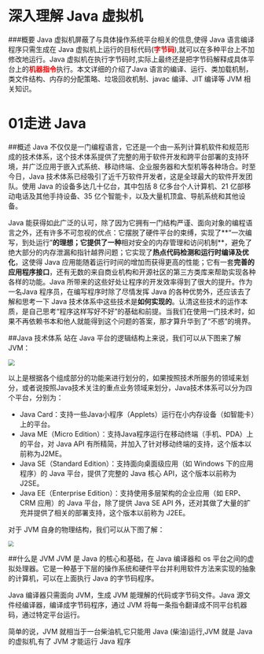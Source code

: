 深入理解 Java 虚拟机
=====
###概要
Java 虚拟机屏蔽了与具体操作系统平台相关的信息,使得 Java 语言编译程序只需生成在 Java 虚拟机上运行的目标代码(<font color="red">**字节码**</font>),就可以在多种平台上不加修改地运行。Java 虚拟机在执行字节码时,实际上最终还是把字节码解释成具体平台上的<font color="red">**机器指令**</font>执行。本文详细的介绍了Java 语言的编译、运行、类加载机制，类文件结构、内存的分配策略、垃圾回收机制、javac 编译、JIT 编译等 JVM 相关知识。

01走进 Java
=====
##概述
Java 不仅仅是一门编程语言，它还是一个由一系列计算机软件和规范形成的技术体系，这个技术体系提供了完整的用于软件开发和跨平台部署的支持环境，并广泛应用于嵌入式系统、移动终端、企业服务器和大型机等各种场合。时至今日，Java 技术体系已经吸引了近千万软件开发者，这是全球最大的软件开发团队。使用 Java 的设备多达几十亿台，其中包括 8 亿多台个人计算机、21 亿部移动电话及其他手持设备、35 亿个智能卡，以及大量机顶盒、导航系统和其他设备。

Java 能获得如此广泛的认可，除了因为它拥有一门结构严谨、面向对象的编程语言之外，还有许多不可忽视的优点：它摆脱了硬件平台的束缚，实现了**“一次编写，到处运行”**的理想；它提供了一种**相对安全的内存管理和访问机制**，避免了绝大部分的内存泄漏和指针越界问题；它实现了**热点代码检测和运行时编译及优化**，这使得 Java 应用能随着运行时间的增加而获得更高的性能；它有一套**完善的应用程序接口**，还有无数的来自商业机构和开源社区的第三方类库来帮助实现各种各样的功能。Java 所带来的这些好处让程序的开发效率得到了很大的提升。作为一名Java 程序员，在编写程序时除了尽情发挥 Java 的各种优势外，还应该去了解和思考一下 Java 技术体系中这些技术是**如何实现的**。认清这些技术的运作本质，是自己思考“程序这样写好不好”的基础和前提。当我们在使用一门技术时，如果不再依赖书本和他人就能得到这个问题的答案，那才算升华到了“不惑”的境界。


##Java 技术体系
站在 Java 平台的逻辑结构上来说，我们可以从下图来了解 JVM：

<img src="/Users/yinxing/Desktop/imag/jvm/01走进Java/01.gif" style="zoom:80%"></img>

以上是根据各个组成部分的功能来进行划分的，如果按照技术所服务的领域来划分，或者说按照Java技术关注的重点业务领域来划分，Java技术体系可以分为四个平台，分别为：

* Java Card：支持一些Java小程序（Applets）运行在小内存设备（如智能卡）上的平台。
* Java ME（Micro Edition）：支持Java程序运行在移动终端（手机、PDA）上的平台，对 Java API 有所精简，并加入了针对移动终端的支持，这个版本以前称为J2ME。
* Java SE（Standard Edition）：支持面向桌面级应用（如 Windows 下的应用程序）的 Java 平台，提供了完整的 Java 核心 API，这个版本以前称为 J2SE。
* Java EE（Enterprise Edition）：支持使用多层架构的企业应用（如 ERP、CRM 应用）的 Java 平台，除了提供 Java SE API 外，还对其做了大量的扩充并提供了相关的部署支持，这个版本以前称为 J2EE。

对于 JVM 自身的物理结构，我们可以从下图了解：

<img src="/Users/yinxing/Desktop/imag/jvm/01走进Java/02.gif" style="zoom:70%"></img>

##什么是 JVM
JVM 是 Java 的核心和基础，在 Java 编译器和 os 平台之间的虚拟处理器。它是一种基于下层的操作系统和硬件平台并利用软件方法来实现的抽象的计算机，可以在上面执行 Java 的字节码程序。

Java 编译器只需面向 JVM，生成 JVM 能理解的代码或字节码文件。Java 源文件经编译器，编译成字节码程序，通过 JVM 将每一条指令翻译成不同平台机器码，通过特定平台运行。

简单的说，JVM 就相当于一台柴油机,它只能用 Java (柴油)运行,JVM 就是 Java 的虚拟机,有了 JVM 才能运行 Java 程序